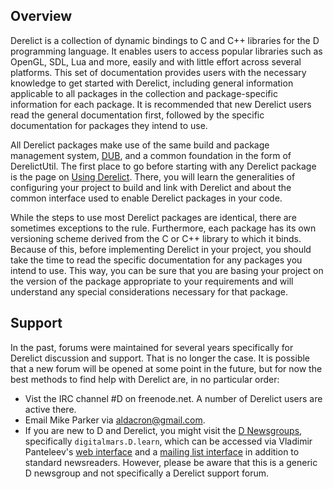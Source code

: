 ## Overview

Derelict is a collection of dynamic bindings to C and C++ libraries for the D programming language. It enables users to access popular libraries such as OpenGL, SDL, Lua and more, easily and with little effort across several platforms. This set of documentation provides users with the necessary knowledge to get started with Derelict, including general information applicable to all packages in the collection and package-specific information for each package. It is recommended that new Derelict users read the general documentation first, followed by the specific documentation for packages they intend to use.

All Derelict packages make use of the same build and package management system, [DUB], and a common foundation in the form of DerelictUtil. The first place to go before starting with any Derelict package is the page on [Using Derelict]. There, you will learn the generalities of configuring your project to build and link with Derelict and about the common interface used to enable Derelict packages in your code.

While the steps to use most Derelict packages are identical, there are sometimes exceptions to the rule. Furthermore, each package has its own versioning scheme derived from the C or C++ library to which it binds. Because of this, before implementing Derelict in your project, you should take the time to read the specific documentation for any packages you intend to use. This way, you can be sure that you are basing your project on the version of the package appropriate to your requirements and will understand any special considerations necessary for that package.

## Support

In the past, forums were maintained for several years specifically for Derelict discussion and support. That is no longer the case. It is possible that a new forum will be opened at some point in the future, but for now the best methods to find help with Derelict are, in no particular order:

* Vist the IRC channel #D on freenode.net. A number of Derelict users are active there.
* Email Mike Parker via [aldacron@gmail.com].
* If you are new to D and Derelict, you might visit the [D Newsgroups], specifically `digitalmars.D.learn`, which can be accessed via Vladimir Panteleev's [web interface] and a [mailing list interface] in addition to standard newsreaders. However, please be aware that this is a generic D newsgroup and not specifically a Derelict support forum.
        
[DUB]: http://code.dlang.org/download  
[Using Derelict]: using-derelict/using
[D Newsgroups]: news://news.digitalmars.com
[web interface]: https://forum.dlang.org/
[mailing list interface]: http://lists.puremagic.com/mailman/listinfo
[aldacron@gmail.com]: mailto:aldacron@gmail.com   
